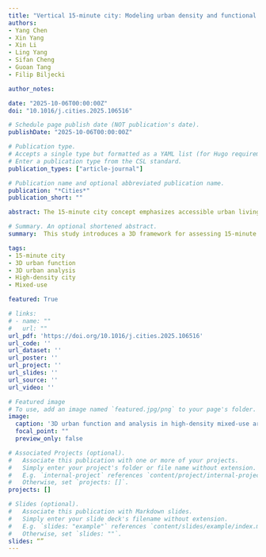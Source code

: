 ```yaml
---
title: "Vertical 15-minute city: Modeling urban density and functional mix with multi-source geospatial data"
authors:
- Yang Chen
- Xin Yang
- Xin Li
- Ling Yang
- Sifan Cheng
- Guoan Tang
- Filip Biljecki

author_notes:

date: "2025-10-06T00:00:00Z"
doi: "10.1016/j.cities.2025.106516"

# Schedule page publish date (NOT publication's date).
publishDate: "2025-10-06T00:00:00Z"

# Publication type.
# Accepts a single type but formatted as a YAML list (for Hugo requirements).
# Enter a publication type from the CSL standard.
publication_types: ["article-journal"]

# Publication name and optional abbreviated publication name.
publication: "*Cities*"
publication_short: ""

abstract: The 15-minute city concept emphasizes accessible urban living by ensuring essential services are reachable within walking or biking distance. However, most evaluations rely on two-dimensional (2D) analyses, neglecting the vertical complexity of high-density cities. This study introduces a 3D framework for assessing 15-minute accessibility in Nanjing, China. Using natural language processing and rule-based methods, we construct a 3D functional composition dataset from multi-source data. We then develop floor-level proximity indices that account for both horizontal travel time and vertical circulation (e.g., stairs, elevators). Analyzing over 90 million simulated trips, we find that accessibility generally declines with building height, though access to offices and commercial facilities improves at 20th or higher floors. Spatial inequalities emerge not only between central and peripheral zones but also across building levels and regional GDP levels, with a U-shaped disparity tied to distance from downtown. Notably, 11%–17% of trips considered accessible in 2D analyses exceed the 15-minute threshold when vertical travel is included. Our findings highlight the need to incorporate vertical space in 15-minute city evaluations and offer a scalable method to support inclusive, fair, and livable 3D urban planning with the background of 15-minute city.

# Summary. An optional shortened abstract.
summary:  This study introduces a 3D framework for assessing 15-minute accessibility in Nanjing, China. Using natural language processing and rule-based methods, we construct a 3D functional composition dataset from multi-source data. We then develop floor-level proximity indices that account for both horizontal travel time and vertical circulation (e.g., stairs, elevators). Analyzing over 90 million simulated trips, we find that accessibility generally declines with building height, though access to offices and commercial facilities improves at 20th or higher floors. Spatial inequalities emerge not only between central and peripheral zones but also across building levels and regional GDP levels, with a U-shaped disparity tied to distance from downtown. Notably, 11%–17% of trips considered accessible in 2D analyses exceed the 15-minute threshold when vertical travel is included. Our findings highlight the need to incorporate vertical space in 15-minute city evaluations and offer a scalable method to support inclusive, fair, and livable 3D urban planning with the background of 15-minute city.

tags:
- 15-minute city
- 3D urban function
- 3D urban analysis
- High-density city
- Mixed-use

featured: True

# links:
# - name: ""
#   url: ""
url_pdf: 'https://doi.org/10.1016/j.cities.2025.106516'
url_code: ''
url_dataset: ''
url_poster: ''
url_project: ''
url_slides: ''
url_source: ''
url_video: ''

# Featured image
# To use, add an image named `featured.jpg/png` to your page's folder. 
image:
  caption: '3D urban function and analysis in high-density mixed-use areas'
  focal_point: ""
  preview_only: false

# Associated Projects (optional).
#   Associate this publication with one or more of your projects.
#   Simply enter your project's folder or file name without extension.
#   E.g. `internal-project` references `content/project/internal-project/index.md`.
#   Otherwise, set `projects: []`.
projects: []

# Slides (optional).
#   Associate this publication with Markdown slides.
#   Simply enter your slide deck's filename without extension.
#   E.g. `slides: "example"` references `content/slides/example/index.md`.
#   Otherwise, set `slides: ""`.
slides: “”
---
```




<!-- {{% callout note %}}
Click the *Cite* button above to demo the feature to enable visitors to import publication metadata into their reference management software.
{{% /callout %}} -->
<!-- 
{{% callout note %}}
Create your slides in Markdown - click the *Slides* button to check out the example.
{{% /callout %}}

Add the publication's **full text** or **supplementary notes** here. You can use rich formatting such as including [code, math, and images](https://docs.hugoblox.com/content/writing-markdown-latex/). -->
